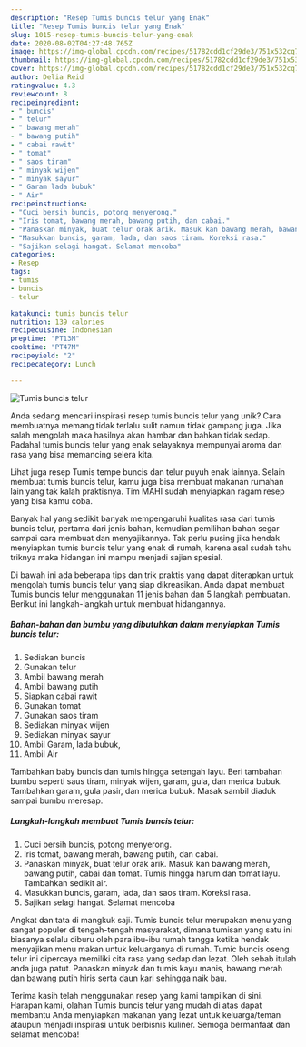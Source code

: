 ```yaml
---
description: "Resep Tumis buncis telur yang Enak"
title: "Resep Tumis buncis telur yang Enak"
slug: 1015-resep-tumis-buncis-telur-yang-enak
date: 2020-08-02T04:27:48.765Z
image: https://img-global.cpcdn.com/recipes/51782cdd1cf29de3/751x532cq70/tumis-buncis-telur-foto-resep-utama.jpg
thumbnail: https://img-global.cpcdn.com/recipes/51782cdd1cf29de3/751x532cq70/tumis-buncis-telur-foto-resep-utama.jpg
cover: https://img-global.cpcdn.com/recipes/51782cdd1cf29de3/751x532cq70/tumis-buncis-telur-foto-resep-utama.jpg
author: Delia Reid
ratingvalue: 4.3
reviewcount: 8
recipeingredient:
- " buncis"
- " telur"
- " bawang merah"
- " bawang putih"
- " cabai rawit"
- " tomat"
- " saos tiram"
- " minyak wijen"
- " minyak sayur"
- " Garam lada bubuk"
- " Air"
recipeinstructions:
- "Cuci bersih buncis, potong menyerong."
- "Iris tomat, bawang merah, bawang putih, dan cabai."
- "Panaskan minyak, buat telur orak arik. Masuk kan bawang merah, bawang putih, cabai dan tomat. Tumis hingga harum dan tomat layu. Tambahkan sedikit air."
- "Masukkan buncis, garam, lada, dan saos tiram. Koreksi rasa."
- "Sajikan selagi hangat. Selamat mencoba"
categories:
- Resep
tags:
- tumis
- buncis
- telur

katakunci: tumis buncis telur 
nutrition: 139 calories
recipecuisine: Indonesian
preptime: "PT13M"
cooktime: "PT47M"
recipeyield: "2"
recipecategory: Lunch

---
```



![Tumis buncis telur](https://img-global.cpcdn.com/recipes/51782cdd1cf29de3/751x532cq70/tumis-buncis-telur-foto-resep-utama.jpg)

Anda sedang mencari inspirasi resep tumis buncis telur yang unik? Cara membuatnya memang tidak terlalu sulit namun tidak gampang juga. Jika salah mengolah maka hasilnya akan hambar dan bahkan tidak sedap. Padahal tumis buncis telur yang enak selayaknya mempunyai aroma dan rasa yang bisa memancing selera kita.

Lihat juga resep Tumis tempe buncis dan telur puyuh enak lainnya. Selain membuat tumis buncis telur, kamu juga bisa membuat makanan rumahan lain yang tak kalah praktisnya. Tim MAHI sudah menyiapkan ragam resep yang bisa kamu coba.

Banyak hal yang sedikit banyak mempengaruhi kualitas rasa dari tumis buncis telur, pertama dari jenis bahan, kemudian pemilihan bahan segar sampai cara membuat dan menyajikannya. Tak perlu pusing jika hendak menyiapkan tumis buncis telur yang enak di rumah, karena asal sudah tahu triknya maka hidangan ini mampu menjadi sajian spesial.


Di bawah ini ada beberapa tips dan trik praktis yang dapat diterapkan untuk mengolah tumis buncis telur yang siap dikreasikan. Anda dapat membuat Tumis buncis telur menggunakan 11 jenis bahan dan 5 langkah pembuatan. Berikut ini langkah-langkah untuk membuat hidangannya.

<!--inarticleads1-->

##### Bahan-bahan dan bumbu yang dibutuhkan dalam menyiapkan Tumis buncis telur:

1. Sediakan  buncis
1. Gunakan  telur
1. Ambil  bawang merah
1. Ambil  bawang putih
1. Siapkan  cabai rawit
1. Gunakan  tomat
1. Gunakan  saos tiram
1. Sediakan  minyak wijen
1. Sediakan  minyak sayur
1. Ambil  Garam, lada bubuk,
1. Ambil  Air


Tambahkan baby buncis dan tumis hingga setengah layu. Beri tambahan bumbu seperti saus tiram, minyak wijen, garam, gula, dan merica bubuk. Tambahkan garam, gula pasir, dan merica bubuk. Masak sambil diaduk sampai bumbu meresap. 

<!--inarticleads2-->

##### Langkah-langkah membuat Tumis buncis telur:

1. Cuci bersih buncis, potong menyerong.
1. Iris tomat, bawang merah, bawang putih, dan cabai.
1. Panaskan minyak, buat telur orak arik. Masuk kan bawang merah, bawang putih, cabai dan tomat. Tumis hingga harum dan tomat layu. Tambahkan sedikit air.
1. Masukkan buncis, garam, lada, dan saos tiram. Koreksi rasa.
1. Sajikan selagi hangat. Selamat mencoba


Angkat dan tata di mangkuk saji. Tumis buncis telur merupakan menu yang sangat populer di tengah-tengah masyarakat, dimana tumisan yang satu ini biasanya selalu diburu oleh para ibu-ibu rumah tangga ketika hendak menyajikan menu makan untuk keluarganya di rumah. Tumic buncis oseng telur ini dipercaya memiliki cita rasa yang sedap dan lezat. Oleh sebab itulah anda juga patut. Panaskan minyak dan tumis kayu manis, bawang merah dan bawang putih hiris serta daun kari sehingga naik bau. 

Terima kasih telah menggunakan resep yang kami tampilkan di sini. Harapan kami, olahan Tumis buncis telur yang mudah di atas dapat membantu Anda menyiapkan makanan yang lezat untuk keluarga/teman ataupun menjadi inspirasi untuk berbisnis kuliner. Semoga bermanfaat dan selamat mencoba!
